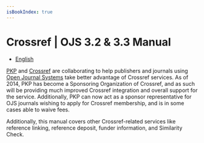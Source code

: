```yaml
---
isBookIndex: true
---
```

# Crossref | OJS 3.2 & 3.3 Manual

* [English](en/)

[PKP](https://pkp.sfu.ca) and [Crossref](https://www.crossref.org/) are collaborating to help publishers and journals using [Open Journal Systems](https://pkp.sfu.ca/ojs/) take better advantage of Crossref services. As of 2014, PKP has become a Sponsoring Organization of Crossref, and as such will be providing much improved Crossref integration and overall support for the service. Additionally, PKP can now act as a sponsor representative for OJS journals wishing to apply for Crossref membership, and is in some cases able to waive fees.

Additionally, this manual covers other Crossref-related services like reference linking, reference deposit, funder information, and Similarity Check.
